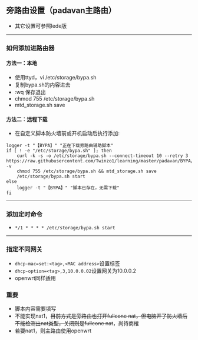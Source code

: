 ## 旁路由设置（padavan主路由）
* 其它设置可参照lede版

----
### 如何添加进路由器
#### 方法一：本地
* 使用ttyd，vi /etc/storage/bypa.sh
* 复制bypa.sh的内容进去
* :wq 保存退出
* chmod 755 /etc/storage/bypa.sh
* mtd_storage.sh save

#### 方法二：远程下载
* 在自定义脚本防火墙前或开机启动后执行添加:
```
logger -t "【BYPA】" "正在下载旁路由辅助脚本"
if [ ! -e "/etc/storage/bypa.sh" ]; then
    curl -k -s -o /etc/storage/bypa.sh --connect-timeout 10 --retry 3 https://raw.githubusercontent.com/Twinzo1/learning/master/padavan/BYPA/bypa.sh -v
    chmod 755 /etc/storage/bypa.sh && mtd_storage.sh save
    /etc/storage/bypa.sh start
else
    logger -t "【BYPA】" "脚本已存在，无需下载"
fi
```
------------
### 添加定时命令
* ``` */1 * * * * /etc/storage/bypa.sh start ```
-----
### 指定不同网关
* ```dhcp-mac=set:<tag>,<MAC address>```设置标签
* ```dhcp-option=<tag>,3,10.0.0.02```设置网关为10.0.0.2
* openwrt同样适用
### 重要
* 脚本内容需要填写
* 不能实现nat1，~~目前方式是旁路由也打开fullcone nat，但电脑开了防火墙后不能检测出nat类型，关闭则是fullcone nat~~，尚待商榷
* 若要nat1，则主路由使用openwrt
